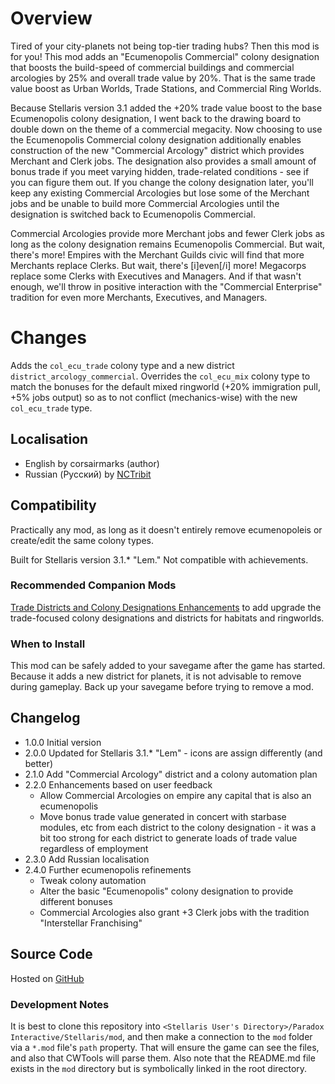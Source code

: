 # Overview

Tired of your city-planets not being top-tier trading hubs? Then this mod is for you! This mod adds an "Ecumenopolis Commercial" colony designation that boosts the build-speed of commercial buildings and commercial arcologies by 25% and overall trade value by 20%.  That is the same trade value boost as Urban Worlds, Trade Stations, and Commercial Ring Worlds.

Because Stellaris version 3.1 added the +20% trade value boost to the base Ecumenopolis colony designation, I went back to the drawing board to double down on the theme of a commercial megacity.  Now choosing to use the Ecumenopolis Commercial colony designation additionally enables construction of the new "Commercial Arcology" district which provides Merchant and Clerk jobs.  The designation also provides a small amount of bonus trade if you meet varying hidden, trade-related conditions - see if you can figure them out.  If you change the colony designation later, you'll keep any existing Commercial Arcologies but lose some of the Merchant jobs and be unable to build more Commercial Arcologies until the designation is switched back to Ecumenopolis Commercial.

Commercial Arcologies provide more Merchant jobs and fewer Clerk jobs as long as the colony designation remains Ecumenopolis Commercial.  But wait, there's more!  Empires with the Merchant Guilds civic will find that more Merchants replace Clerks.  But wait, there's [i]even[/i] more!  Megacorps replace some Clerks with Executives and Managers.  And if that wasn't enough, we'll throw in positive interaction with the "Commercial Enterprise" tradition for even more Merchants, Executives, and Managers.

# Changes

Adds the `col_ecu_trade` colony type and a new district `district_arcology_commercial`.  Overrides the `col_ecu_mix` colony type to match the bonuses for the default mixed ringworld (+20% immigration pull, +5% jobs output) so as to not conflict (mechanics-wise) with the new `col_ecu_trade` type.

## Localisation

* English by corsairmarks (author)
* Russian (Русский) by [NCTribit](https://steamcommunity.com/id/0418282)

## Compatibility

Practically any mod, as long as it doesn't entirely remove ecumenopoleis or create/edit the same colony types.

Built for Stellaris version 3.1.* "Lem."  Not compatible with achievements.

### Recommended Companion Mods

[Trade Districts and Colony Designations Enhancements](https://steamcommunity.com/sharedfiles/filedetails/?id=) to add upgrade the trade-focused colony designations and districts for habitats and ringworlds.

### When to Install

This mod can be safely added to your savegame after the game has started.  Because it adds a new district for planets, it is not advisable to remove during gameplay.  Back up your savegame before trying to remove a mod.

## Changelog

* 1.0.0 Initial version
* 2.0.0 Updated for Stellaris 3.1.* "Lem" - icons are assign differently (and better)
* 2.1.0 Add "Commercial Arcology" district and a colony automation plan
* 2.2.0 Enhancements based on user feedback
    * Allow Commercial Arcologies on empire any capital that is also an ecumenopolis
    * Move bonus trade value generated in concert with starbase modules, etc from each district to the colony designation - it was a bit too strong for each district to generate loads of trade value regardless of employment
* 2.3.0 Add Russian localisation
* 2.4.0 Further ecumenopolis refinements
    * Tweak colony automation
    * Alter the basic "Ecumenopolis" colony designation to provide different bonuses
    * Commercial Arcologies also grant +3 Clerk jobs with the tradition "Interstellar Franchising"

## Source Code

Hosted on [GitHub](https://github.com/corsairmarks/ecumenopolis_trade)

### Development Notes

It is best to clone this repository into `<Stellaris User's Directory>/Paradox Interactive/Stellaris/mod`, and then make a connection to the `mod` folder via a `*.mod` file's `path` property.  That will ensure the game can see the files, and also that CWTools will parse them.  Also note that the README.md file exists in the `mod` directory but is symbolically linked in the root directory.